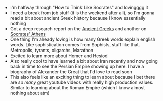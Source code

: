 - I'm halfway through "How to Think Like Socrates" and lovingggg it
- I need a break from job stuff (it is the weekend after all), so I'm gonna read a bit about ancient Greek history because I know essentially nothing
- Got a deep research report on the [Ancient Greeks](https://docs.google.com/document/d/16_jdEXDsJ1sQeR7dabMw7v9JIexnjpt3u7sIHrjtp8g/edit?usp=sharing) and another on [Socrates' Athens](https://docs.google.com/document/d/1Q9ceGn4e1FZ8s5nDTEMI3fvEvgbMp4lWQSFOG_YJi_g/edit?tab=t.0)
- One thing I'm already *loving* is how many Greek words explain english words. Like sophistication comes from Sophists, stuff like that. Metropolis, tyrants, oligarchs, Marathon
- Excited to learn more about Homer and Hesiod
- Also really cool to have learned a bit about Iran recently and now going back in time to see the Persian Empire showing up here. I have a biography of Alexander the Great that I'd love to read soon
- This also feels like an exciting thing to learn about because I bet there are _so many_ great youtube videos with really high production values. Similar to learning about the Roman Empire (which I know almost nothing about atm)
